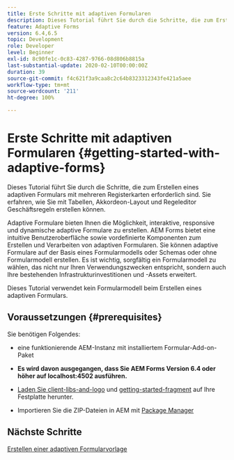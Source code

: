 ```yaml
---
title: Erste Schritte mit adaptiven Formularen
description: Dieses Tutorial führt Sie durch die Schritte, die zum Erstellen eines adaptiven Formulars mit mehreren Registerkarten erforderlich sind. Sie erfahren, wie Sie mit Tabellen, Akkordeon-Layout und Regeleditor Geschäftsregeln erstellen können.
feature: Adaptive Forms
version: 6.4,6.5
topic: Development
role: Developer
level: Beginner
exl-id: 8c90fe1c-0c83-4287-9766-08d806b8815a
last-substantial-update: 2020-02-10T00:00:00Z
duration: 39
source-git-commit: f4c621f3a9caa8c2c64b8323312343fe421a5aee
workflow-type: tm+mt
source-wordcount: '211'
ht-degree: 100%

---
```


# Erste Schritte mit adaptiven Formularen {#getting-started-with-adaptive-forms}

Dieses Tutorial führt Sie durch die Schritte, die zum Erstellen eines adaptiven Formulars mit mehreren Registerkarten erforderlich sind. Sie erfahren, wie Sie mit Tabellen, Akkordeon-Layout und Regeleditor Geschäftsregeln erstellen können.

Adaptive Formulare bieten Ihnen die Möglichkeit, interaktive, responsive und dynamische adaptive Formulare zu erstellen. AEM Forms bietet eine intuitive Benutzeroberfläche sowie vordefinierte Komponenten zum Erstellen und Verarbeiten von adaptiven Formularen. Sie können adaptive Formulare auf der Basis eines Formularmodells oder Schemas oder ohne Formularmodell erstellen. Es ist wichtig, sorgfältig ein Formularmodell zu wählen, das nicht nur Ihren Verwendungszwecken entspricht, sondern auch Ihre bestehenden Infrastrukturinvestitionen und -Assets erweitert.

Dieses Tutorial verwendet kein Formularmodell beim Erstellen eines adaptiven Formulars.

## Voraussetzungen {#prerequisites}

Sie benötigen Folgendes:

* eine funktionierende AEM-Instanz mit installiertem Formular-Add-on-Paket

* **Es wird davon ausgegangen, dass Sie AEM Forms Version 6.4 oder höher auf localhost:4502 ausführen.**

* [Laden Sie client-libs-and-logo](assets/client-libs-and-logo.zip) und [getting-started-fragment](assets/getting-started-fragment.zip) auf Ihre Festplatte herunter.

* Importieren Sie die ZIP-Dateien in AEM mit [Package Manager](http://localhost:4502/crx/packmgr/index.jsp)

## Nächste Schritte

[Erstellen einer adaptiven Formularvorlage](./create-adaptive-form-template.md)
